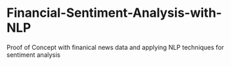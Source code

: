 # Financial-Sentiment-Analysis-with-NLP
Proof of Concept with finanical news data and applying NLP techniques for sentiment analysis
